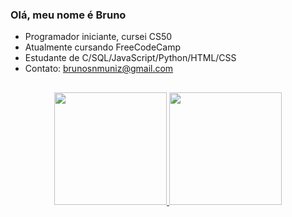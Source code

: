 ### Olá, meu nome é Bruno
- Programador iniciante, cursei CS50
- Atualmente cursando FreeCodeCamp
- Estudante de C/SQL/JavaScript/Python/HTML/CSS
- Contato: brunosnmuniz@gmail.com

##

<div align="center">
  <a href="https://github.com/Bruno-55">
  <img height="180em" src="https://github-readme-stats.vercel.app/api?username=Bruno-55&show_icons=true&theme=dracula&include_all_commits=true&count_private=true"/>
  <img height="180em" src="https://github-readme-stats.vercel.app/api/top-langs/?username=Bruno-55&layout=compact&langs_count=7&theme=dracula"/>
</div>
  
##
